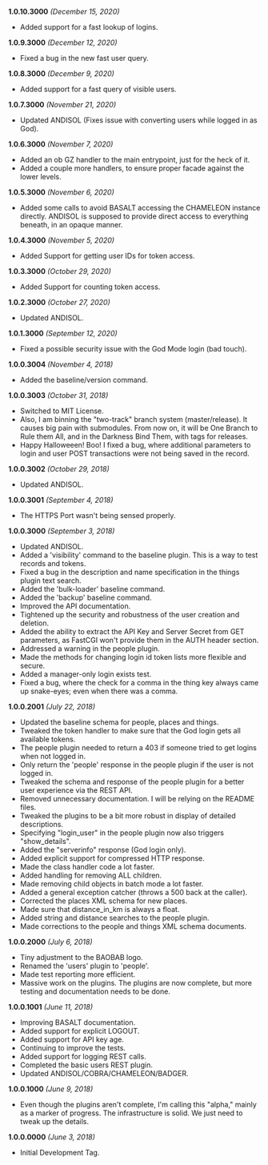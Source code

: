 **1.0.10.3000** *(December 15, 2020)*

- Added support for a fast lookup of logins.

**1.0.9.3000** *(December 12, 2020)*

- Fixed a bug in the new fast user query.

**1.0.8.3000** *(December 9, 2020)*

- Added support for a fast query of visible users.

**1.0.7.3000** *(November 21, 2020)*

- Updated ANDISOL (Fixes issue with converting users while logged in as God).

**1.0.6.3000** *(November 7, 2020)*

- Added an ob GZ handler to the main entrypoint, just for the heck of it.
- Added a couple more handlers, to ensure proper facade against the lower levels.

**1.0.5.3000** *(November 6, 2020)*

- Added some calls to avoid BASALT accessing the CHAMELEON instance directly. ANDISOL is supposed to provide direct access to everything beneath, in an opaque manner.

**1.0.4.3000** *(November 5, 2020)*

- Added Support for getting user IDs for token access.

**1.0.3.3000** *(October 29, 2020)*

- Added Support for counting token access.

**1.0.2.3000** *(October 27, 2020)*

- Updated ANDISOL.

**1.0.1.3000** *(September 12, 2020)*

- Fixed a possible security issue with the God Mode login (bad touch).

**1.0.0.3004** *(November 4, 2018)*

- Added the baseline/version command.

**1.0.0.3003** *(October 31, 2018)*

- Switched to MIT License.
- Also, I am binning the "two-track" branch system (master/release). It causes big pain with submodules. From now on, it will be One Branch to Rule them All, and in the Darkness Bind Them, with tags for releases.
- Happy Halloweeen! Boo! I fixed a bug, where additional parameters to login and user POST transactions were not being saved in the record.

**1.0.0.3002** *(October 29, 2018)*

- Updated ANDISOL.

**1.0.0.3001** *(September 4, 2018)*

- The HTTPS Port wasn't being sensed properly.

**1.0.0.3000** *(September 3, 2018)*

- Updated ANDISOL.
- Added a 'visibility' command to the baseline plugin. This is a way to test records and tokens.
- Fixed a bug in the description and name specification in the things plugin text search.
- Added the 'bulk-loader' baseline command.
- Added the 'backup' baseline command.
- Improved the API documentation.
- Tightened up the security and robustness of the user creation and deletion.
- Added the ability to extract the API Key and Server Secret from GET parameters, as FastCGI won't provide them in the AUTH header section.
- Addressed a warning in the people plugin.
- Made the methods for changing login id token lists more flexible and secure.
- Added a manager-only login exists test.
- Fixed a bug, where the check for a comma in the thing key always came up snake-eyes; even when there was a comma.

**1.0.0.2001** *(July 22, 2018)*

- Updated the baseline schema for people, places and things.
- Tweaked the token handler to make sure that the God login gets all available tokens.
- The people plugin needed to return a 403 if someone tried to get logins when not logged in.
- Only return the 'people' response in the people plugin if the user is not logged in.
- Tweaked the schema and response of the people plugin for a better user experience via the REST API.
- Removed unnecessary documentation. I will be relying on the README files.
- Tweaked the plugins to be a bit more robust in display of detailed descriptions.
- Specifying "login_user" in the people plugin now also triggers "show_details".
- Added the "serverinfo" response (God login only).
- Added explicit support for compressed HTTP response.
- Made the class handler code a lot faster.
- Added handling for removing ALL children.
- Made removing child objects in batch mode a lot faster.
- Added a general exception catcher (throws a 500 back at the caller).
- Corrected the places XML schema for new places.
- Made sure that distance_in_km is always a float.
- Added string and distance searches to the people plugin.
- Made corrections to the people and things XML schema documents.

**1.0.0.2000** *(July 6, 2018)*

- Tiny adjustment to the BAOBAB logo.
- Renamed the 'users' plugin to 'people'.
- Made test reporting more efficient.
- Massive work on the plugins. The plugins are now complete, but more testing and documentation needs to be done.

**1.0.0.1001** *(June 11, 2018)*

- Improving BASALT documentation.
- Added support for explicit LOGOUT.
- Added support for API key age.
- Continuing to improve the tests.
- Added support for logging REST calls.
- Completed the basic users REST plugin.
- Updated ANDISOL/COBRA/CHAMELEON/BADGER.

**1.0.0.1000** *(June 9, 2018)*

- Even though the plugins aren't complete, I'm calling this "alpha," mainly as a marker of progress. The infrastructure is solid. We just need to tweak up the details.

**1.0.0.0000** *(June 3, 2018)*

- Initial Development Tag.
